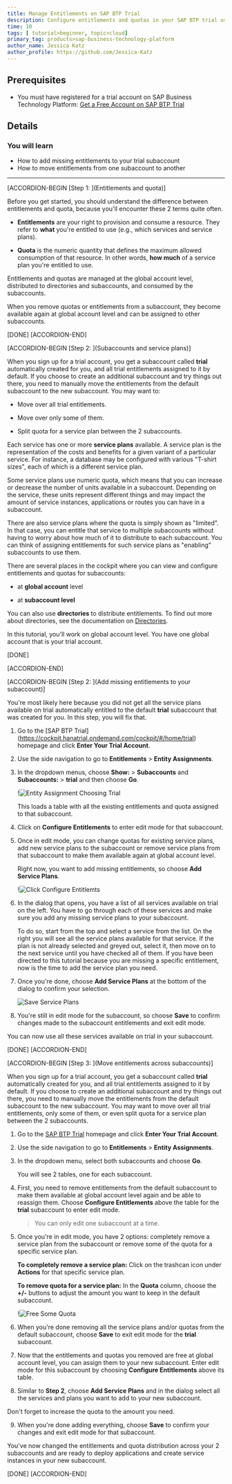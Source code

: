 ```yaml
---
title: Manage Entitlements on SAP BTP Trial
description: Configure entitlements and quotas in your SAP BTP trial using the cockpit.
time: 10
tags: [ tutorial>beginner, topic>cloud]
primary_tag: products>sap-business-technology-platform
author_name: Jessica Katz
author_profile: https://github.com/Jessica-Katz
---
```


## Prerequisites
- You must have registered for a trial account on SAP Business Technology Platform: [Get a Free Account on SAP BTP Trial](hcp-create-trial-account)

## Details
### You will learn
  - How to add missing entitlements to your trial subaccount
  - How to move entitlements from one subaccount to another
---

[ACCORDION-BEGIN [Step 1: ](Entitlements and quota)]

Before you get started, you should understand the difference between entitlements and quota, because you'll encounter these 2 terms quite often.

- **Entitlements** are your right to provision and consume a resource. They refer to **what** you're entitled to use (e.g., which services and service plans).

- **Quota** is the numeric quantity that defines the maximum allowed consumption of that resource. In other words, **how much** of a service plan you're entitled to use.

Entitlements and quotas are managed at the global account level, distributed to directories and subaccounts, and consumed by the subaccounts.

When you remove quotas or entitlements from a subaccount, they become available again at global account level and can be assigned to other subaccounts.


[DONE]
[ACCORDION-END]

[ACCORDION-BEGIN [Step 2: ](Subaccounts and service plans)]

When you sign up for a trial account, you get a subaccount called **trial** automatically created for you, and all trial entitlements assigned to it by default. If you choose to create an additional subaccount and try things out there, you need to manually move the entitlements from the default subaccount to the new subaccount. You may want to:

  - Move over all trial entitlements.

  - Move over only some of them.

  - Split quota for a service plan between the 2 subaccounts.

Each service has one or more **service plans** available. A service plan is the representation of the costs and benefits for a given variant of a particular service. For instance, a database may be configured with various "T-shirt sizes", each of which is a different service plan.

Some service plans use numeric quota, which means that you can increase or decrease the number of units available in a subaccount. Depending on the service, these units represent different things and may impact the amount of service instances, applications or routes you can have in a subaccount.

There are also service plans where the quota is simply shown as "limited". In that case, you can entitle that service to multiple subaccounts without having to worry about how much of it to distribute to each subaccount. You can think of assigning entitlements for such service plans as "enabling" subaccounts to use them.

<!--Add Directories here as well -->
There are several places in the cockpit where you can view and configure entitlements and quotas for subaccounts:

- at **global account** level

- at **subaccount level**

You can also use **directories** to distribute entitlements. To find out more about directories, see the documentation on [Directories](https://help.sap.com/viewer/65de2977205c403bbc107264b8eccf4b/Cloud/en-US/8ed4a705efa0431b910056c0acdbf377.html#loioa92721fc75524ec09a7a7255997dbd94).

In this tutorial, you'll work on global account level. You have one global account that is your trial account.

[DONE]

[ACCORDION-END]

[ACCORDION-BEGIN [Step 2: ](Add missing entitlements to your subaccount)]

You're most likely here because you did not get all the service plans available on trial automatically entitled to the default **trial** subaccount that was created for you. In this step, you will fix that.

1. Go to the [SAP BTP Trial] (https://cockpit.hanatrial.ondemand.com/cockpit/#/home/trial) homepage and click **Enter Your Trial Account**.


2. Use the side navigation to go to **Entitlements** > **Entity Assignments**.  


3. In the dropdown menus, choose **Show:** > **Subaccounts** and **Subaccounts:** > **trial** and then choose **Go**.


    !![Entity Assignment Choosing Trial](EntityAssignment-ChooseTrial.png)

      This loads a table with all the existing entitlements and quota assigned to that subaccount.

4. Click on **Configure Entitlements** to enter edit mode for that subaccount.

5. Once in edit mode, you can change quotas for existing service plans, add new service plans to the subaccount or remove service plans from that subaccount to make them available again at global account level.

    Right now, you want to add missing entitlements, so choose **Add Service Plans**.


    !![Click Configure Entitlemts](ConfigEntitlements.gif)

6. In the dialog that opens, you have a list of all services available on trial on the left. You have to go through each of these services and make sure you add any missing service plans to your subaccount.

    To do so, start from the top and select a service from the list. On the right you will see all the service plans available for that service. If the plan is not already selected and greyed out, select it, then move on to the next service until you have checked all of them.
    If you have been directed to this tutorial because you are missing a specific entitlement, now is the time to add the service plan you need.

7. Once you're done, choose **Add <x> Service Plans** at the bottom of the dialog to confirm your selection.

    ![Save Service Plans](AddEntitlementsDialog.png)

8. You're still in edit mode for the subaccount, so choose **Save** to confirm changes made to the subaccount entitlements and exit edit mode.

You can now use all these services available on trial in your subaccount.


[DONE]
[ACCORDION-END]

[ACCORDION-BEGIN [Step 3: ](Move entitlements across subaccounts)]

When you sign up for a trial account, you get a subaccount called **trial** automatically created for you, and all trial entitlements assigned to it by default.
If you choose to create an additional subaccount and try things out there, you need to manually move the entitlements from the default subaccount to the new subaccount. You may want to move over all trial entitlements, only some of them, or even split quota for a service plan between the 2 subaccounts.

1. Go to the [SAP BTP Trial](https://cockpit.hanatrial.ondemand.com/cockpit/#/home/trial) homepage and click **Enter Your Trial Account**.

2. Use the side navigation to go to **Entitlements** > **Entity Assignments**.

3. In the dropdown menu, select both subaccounts and choose **Go**.

    You will see 2 tables, one for each subaccount.


4. First, you need to remove entitlements from the default subaccount to make them available at global account level again and be able to reassign them. Choose **Configure Entitlements** above the table for the **trial** subaccount to enter edit mode.

    >You can only edit one subaccount at a time.

5. Once you're in edit mode, you have 2 options: completely remove a service plan from the subaccount or remove some of the quota for a specific service plan.

    **To completely remove a service plan:** Click on the trashcan icon under **Actions** for that specific service plan.

    **To remove quota for a service plan:** In the **Quota** column, choose the **+/-** buttons to adjust the amount you want to keep in the default subaccount.

    !![Free Some Quota](FreeQuotaEntitlements.png)

6.	When you're done removing all the service plans and/or quotas from the default subaccount, choose **Save** to exit edit mode for the **trial** subaccount.

7. Now that the entitlements and quotas you removed are free at global account level, you can assign them to your new subaccount. Enter edit mode for this subaccount by choosing **Configure Entitlements** above its table.

8. Similar to **Step 2**, choose **Add Service Plans** and in the dialog select all the services and plans you want to add to your new subaccount.

Don't forget to increase the quota to the amount you need.

9. When you're done adding everything, choose **Save** to confirm your changes and exit edit mode for that subaccount.

You've now changed the entitlements and quota distribution across your 2 subaccounts and are ready to deploy applications and create service instances in your new subaccount.

[DONE]
[ACCORDION-END]
